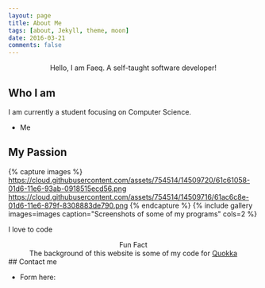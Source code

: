 ```yaml
---
layout: page
title: About Me
tags: [about, Jekyll, theme, moon]
date: 2016-03-21
comments: false
---
```

    
<center>Hello, I am Faeq. A self-taught software developer!</center>

## Who I am
I am currently a student focusing on Computer Science. 

* Me

## My Passion

{% capture images %}
    https://cloud.githubusercontent.com/assets/754514/14509720/61c61058-01d6-11e6-93ab-0918515ecd56.png
    https://cloud.githubusercontent.com/assets/754514/14509716/61ac6c8e-01d6-11e6-879f-8308883de790.png
{% endcapture %}
{% include gallery images=images caption="Screenshots of some of my programs" cols=2 %}

I love to code

<center>Fun Fact</center>
<center>The background of this website is some of my code for <a href="https://github.com/Faeq-F/Quokka">Quokka</a></center>
## Contact me

- Form here:
